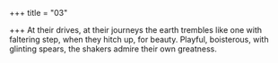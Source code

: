 +++
title = "03"

+++
At their drives, at their journeys the earth trembles like one with faltering  step, when they hitch up, for beauty.
Playful, boisterous, with glinting spears, the shakers admire their own  greatness.